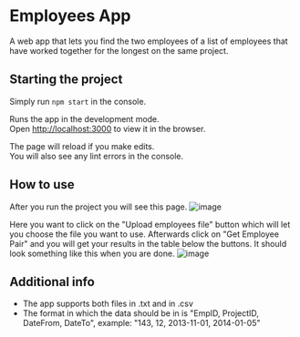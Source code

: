 # Employees App
A web app that lets you find the two employees of a list of employees that have worked together for the longest on the same project.

## Starting the project
Simply run `npm start` in the console.

Runs the app in the development mode.\
Open [http://localhost:3000](http://localhost:3000) to view it in the browser.

The page will reload if you make edits.\
You will also see any lint errors in the console.

## How to use
After you run the project you will see this page.
![image](https://user-images.githubusercontent.com/41078003/127861802-d1fcd6f9-c3ca-4ef8-9413-375f12ea3e8c.png)

Here you want to click on the "Upload employees file" button which will let you choose the file you want to use. Afterwards click on "Get Employee Pair" and you will get your results in the table below the buttons.
It should look something like this when you are done.
![image](https://user-images.githubusercontent.com/41078003/127861774-bd6b084d-8f8a-4c7f-853b-742a9f8e4e39.png)

## Additional info
- The app supports both files in .txt and in .csv
- The format in which the data should be in is "EmpID, ProjectID, DateFrom, DateTo", example: "143, 12, 2013-11-01, 2014-01-05"
